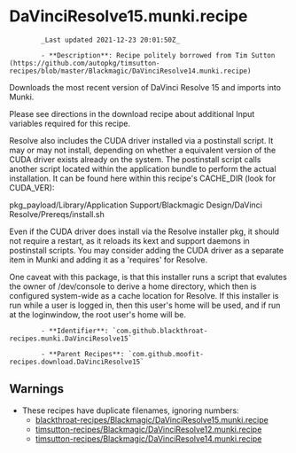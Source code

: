 # DaVinciResolve15.munki.recipe

            _Last updated 2021-12-23 20:01:50Z_

            - **Description**: Recipe politely borrowed from Tim Sutton (https://github.com/autopkg/timsutton-recipes/blob/master/Blackmagic/DaVinciResolve14.munki.recipe)

Downloads the most recent version of DaVinci Resolve 15 and imports into Munki.

Please see directions in the download recipe about additional Input variables required for this
recipe.

Resolve also includes the CUDA driver installed via a postinstall script. It may or may not
install, depending on whether a equivalent version of the CUDA driver exists already on the system.
The postinstall script calls another script located within the application bundle to perform the
actual installation. It can be found here within this recipe's CACHE_DIR (look for CUDA_VER):

pkg_payload/Library/Application Support/Blackmagic Design/DaVinci Resolve/Prereqs/install.sh

Even if the CUDA driver does install via the Resolve installer pkg, it should not require a
restart, as it reloads its kext and support daemons in postinstall scripts. You may consider
adding the CUDA driver as a separate item in Munki and adding it as a 'requires' for Resolve.

One caveat with this package, is that this installer runs a script that evalutes
the owner of /dev/console to derive a home directory, which then is configured system-wide
as a cache location for Resolve. If this installer is run while a user is logged in, then
this user's home will be used, and if run at the loginwindow, the root user's home will be.


            - **Identifier**: `com.github.blackthroat-recipes.munki.DaVinciResolve15`

            - **Parent Recipes**: `com.github.moofit-recipes.download.DaVinciResolve15`


## Warnings

- These recipes have duplicate filenames, ignoring numbers:
    - [blackthroat-recipes/Blackmagic/DaVinciResolve15.munki.recipe](/autopkg-dupe-tracker/blackthroat-recipes/Blackmagic/DaVinciResolve15.munki.recipe)
    - [timsutton-recipes/Blackmagic/DaVinciResolve12.munki.recipe](/autopkg-dupe-tracker/timsutton-recipes/Blackmagic/DaVinciResolve12.munki.recipe)
    - [timsutton-recipes/Blackmagic/DaVinciResolve14.munki.recipe](/autopkg-dupe-tracker/timsutton-recipes/Blackmagic/DaVinciResolve14.munki.recipe)